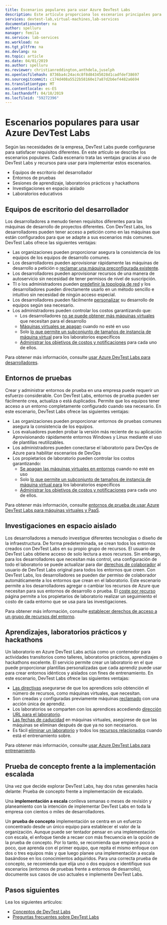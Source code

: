 ```yaml
---
title: Escenarios populares para usar Azure DevTest Labs
description: Este artículo proporciona los escenarios principales para que usar Azure DevTest Labs y dos rutas de acceso generales para empezar a usar el servicio en su organización.
services: devtest-lab,virtual-machines,lab-services
documentationcenter: na
author: spelluru
manager: femila
ms.service: lab-services
ms.workload: na
ms.tgt_pltfrm: na
ms.devlang: na
ms.topic: article
ms.date: 04/01/2019
ms.author: spelluru
ms.reviewer: christianreddington,anthdela,juselph
ms.openlocfilehash: 8736ba4c24ac4c8f8d84345028d1cadfdef38697
ms.sourcegitcommit: c174d408a5522b58160e17a87d2b6ef4482a6694
ms.translationtype: MT
ms.contentlocale: es-ES
ms.lasthandoff: 04/18/2019
ms.locfileid: "59272396"
---
```

# <a name="popular-scenarios-for-using-azure-devtest-labs"></a>Escenarios populares para usar Azure DevTest Labs
Según las necesidades de la empresa, DevTest Labs puede configurarse para satisfacer requisitos diferentes.  En este artículo se describe los escenarios populares. Cada escenario trata las ventajas gracias al uso de DevTest Labs y recursos para usar para implementar estos escenarios.  

- Equipos de escritorio del desarrollador
- Entornos de pruebas
- Sesiones de aprendizaje, laboratorios prácticos y hackathons
- Investigaciones en espacio aislado
- Laboratorios educativos

## <a name="developer-desktops"></a>Equipos de escritorio del desarrollador
Los desarrolladores a menudo tienen requisitos diferentes para las máquinas de desarrollo de proyectos diferentes. Con DevTest Labs, los desarrolladores pueden tener acceso a petición como en las máquinas que están configurados para que se adapte a sus escenarios más comunes. DevTest Labs ofrece las siguientes ventajas:

- Las organizaciones pueden proporcionar asegura la consistencia de los equipos de los equipos de desarrollo comunes.
- Los desarrolladores pueden aprovisionar rápidamente las máquinas de desarrollo a petición o [reclamar una máquina preconfigurada existente](devtest-lab-add-claimable-vm.md).
- Los desarrolladores pueden aprovisionar recursos de una manera de autoservicio sin necesidad de tener permisos de nivel de suscripción.
- TI o los administradores pueden [predefinir la topología de red](devtest-lab-configure-vnet.md) y los desarrolladores pueden directamente usarlo en un método sencillo e intuitivo sin necesidad de ningún acceso especial.
- Los desarrolladores pueden fácilmente [personalizar](devtest-lab-add-vm.md#add-an-existing-artifact-to-a-vm) su desarrollo de equipos según sea necesario.
- Los administradores pueden controlar los costos garantizando que:
    - Los desarrolladores [no se puede obtener más máquinas virtuales](devtest-lab-set-lab-policy.md#set-virtual-machines-per-user) que necesitan para el desarrollo
    - [Máquinas virtuales se apagan](devtest-lab-set-lab-policy.md#set-auto-shutdown) cuando no esté en uso
    - Solo [lo que permite un subconjunto de tamaños de instancia de máquina virtual](devtest-lab-set-lab-policy.md#set-allowed-virtual-machine-sizes) para los laboratorios específicos
    - [Administrar los objetivos de costos y notificaciones](devtest-lab-configure-cost-management.md) para cada uno de ellos.

Para obtener más información, consulte [usar Azure DevTest Labs para desarrolladores](devtest-lab-developer-lab.md). 

## <a name="test-environments"></a>Entornos de pruebas
Crear y administrar entornos de prueba en una empresa puede requerir un esfuerzo considerable. Con DevTest Labs, entornos de prueba pueden ser fácilmente crea, actualiza o está duplicados. Permite que los equipos tener acceso a un entorno completamente configurado cuando sea necesario. En este escenario, DevTest Labs ofrece las siguientes ventajas:

- Las organizaciones pueden proporcionar entornos de pruebas comunes asegura la consistencia de los equipos.
- Los evaluadores pueden probar la versión más reciente de su aplicación Aprovisionando rápidamente entornos Windows y Linux mediante el uso de plantillas reutilizables.
- Los administradores pueden conectarse el laboratorio para DevOps de Azure para habilitar escenarios de DevOps
- Los propietarios de laboratorio pueden controlar los costos garantizando:
    - [Se apagan las máquinas virtuales en entornos](devtest-lab-set-lab-policy.md#set-auto-shutdown) cuando no esté en uso
    - Solo [lo que permite un subconjunto de tamaños de instancia de máquina virtual para](devtest-lab-set-lab-policy.md#set-allowed-virtual-machine-sizes) los laboratorios específicos
    - [Administrar los objetivos de costos y notificaciones](devtest-lab-configure-cost-management.md) para cada uno de ellos.

Para obtener más información, consulte [entornos de prueba de usar Azure DevTest Labs para máquinas virtuales y PaaS](devtest-lab-test-env.md).

## <a name="sandboxed-investigations"></a>Investigaciones en espacio aislado
Los desarrolladores a menudo investigue diferentes tecnologías o diseño de la infraestructura. De forma predeterminada, se crean todos los entornos creados con DevTest Labs en su propio grupo de recursos. El usuario de DevTest Labs obtiene acceso de solo lectura a esos recursos. Sin embargo, para los desarrolladores que necesitan más control, una configuración de todo el laboratorio se puede actualizar para dar [derechos de colaborador](https://azure.microsoft.com/updates/azure-devtest-labs-view-and-set-access-rights-to-an-environment-rg/) al usuario de DevTest Labs original para todos los entornos que creen.  Con DevTest Labs, los desarrolladores se pueden dar permiso de colaborador automáticamente a los entornos que crean en el laboratorio.  Este escenario permite a los desarrolladores agregar o cambiar los recursos de Azure que necesitan para sus entornos de desarrollo o prueba. El [coste por recurso](devtest-lab-configure-cost-management.md#view-cost-by-resource) página permite a los propietarios de laboratorio realizar un seguimiento el costo de cada entorno que se usa para las investigaciones.

Para obtener más información, consulte [establecer derechos de acceso a un grupo de recursos del entorno](https://aka.ms/dtl-sandbox).

## <a name="trainings-hands-on-labs-and-hackathons"></a>Aprendizajes, laboratorios prácticos y hackathons 
Un laboratorio en Azure DevTest Labs actúa como un contenedor para actividades transitorios como talleres, laboratorios prácticos, aprendizajes o hackathons excelente.  El servicio permite crear un laboratorio en el que puede proporcionar plantillas personalizadas que cada aprendiz puede usar para crear entornos idénticos y aislados con fines de entrenamiento. En este escenario, DevTest Labs ofrece las siguientes ventajas:

- [Las directivas](devtest-lab-set-lab-policy.md) asegurarse de que los aprendices solo obtención el número de recursos, como máquinas virtuales, que necesitan.
- Son creadas y configuradas previamente máquinas [reclamado](devtest-lab-add-claimable-vm.md) con una acción única de aprendiz.
- Los laboratorios se comparten con los aprendices accediendo [dirección URL para el laboratorio](devtest-lab-faq.md#how-do-i-share-a-direct-link-to-my-lab).
- [Las fechas de caducidad](devtest-lab-add-vm.md#steps-to-add-a-vm-to-a-lab-in-azure-devtest-labs) en máquinas virtuales, asegúrese de que las máquinas se eliminan después de que ya no son necesarios.
- Es fácil [eliminar un laboratorio](devtest-lab-delete-lab-vm.md#delete-a-lab) y todos los [recursos relacionados](devtest-lab-faq.md#how-do-i-automate-the-process-of-deleting-all-the-vms-in-my-lab) cuando está el entrenamiento sobre.

Para obtener más información, consulte [usar Azure DevTest Labs para entrenamiento](devtest-lab-training-lab.md).  

## <a name="proof-of-concept-vs-scaled-deployment"></a>Prueba de concepto frente a la implementación escalada
Una vez que decide explorar DevTest Labs, hay dos rutas generales hacia delante: Prueba de concepto frente a implementación de escalado.  

Una **implementación a escala** conlleva semanas o meses de revisión y planeamiento con la intención de implementar DevTest Labs en toda la empresa con cientos o miles de desarrolladores.

Un **prueba de concepto** implementación se centra en un esfuerzo concentrado desde un único equipo para establecer el valor de la organización. Aunque puede ser tentador pensar en una implementación con escala, el enfoque tiende a recaer con más frecuencia en la opción de la prueba de concepto. Por lo tanto, se recomienda que empiece poco a poco, que aprenda con el primer equipo, que repita el mismo enfoque con dos o tres equipos más y que luego planee una implementación a escala basándose en los conocimientos adquiridos. Para una correcta prueba de concepto, se recomienda que elija uno o dos equipos e identifique sus escenarios (entornos de pruebas frente a entornos de desarrollo), documente sus casos de uso actuales e implemente DevTest Labs.

## <a name="next-steps"></a>Pasos siguientes
Lea los siguientes artículos:

- [Conceptos de DevTest Labs](devtest-lab-concepts.md)
- [Preguntas frecuentes sobre DevTest Labs](devtest-lab-faq.md)

